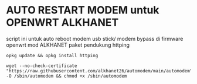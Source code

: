 # AUTO RESTART MODEM untuk OPENWRT ALKHANET

script ini untuk auto reboot modem usb stick/ modem bypass di firmware openwrt mod ALKHANET
paket pendukung httping

```
opkg update && opkg install httping
```


```
wget --no-check-certificate "https://raw.githubusercontent.com/alkhanet26/automodem/main/automodem" -O /sbin/automodem && chmod +x /sbin/automodem
```


